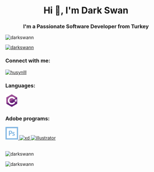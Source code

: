 <h1 align="center">Hi 👋, I'm Dark Swan</h1>
<h3 align="center">I'm a Passionate Software Developer from Turkey</h3>

<p align="left"> <img src="https://komarev.com/ghpvc/?username=darkswann&label=Profile%20views&color=0e75b6&style=flat" alt="darkswann" /> </p>

<p align="left"> <a href="https://github.com/ryo-ma/github-profile-trophy"><img src="https://github-profile-trophy.vercel.app/?username=ryo-ma&theme=dracula" alt="darkswann" /></a> </p>


<h3 align="left">Connect with me:</h3></a>
<p align="left">
<a href="https://www.instagram.com/husynlll/" target="blank"><img align="center" src="https://raw.githubusercontent.com/rahuldkjain/github-profile-readme-generator/master/src/images/icons/Social/instagram.svg" alt="husynlll" height="30" width="40" /></a>

</p>

<h3 align="left">Languages:</h3>
 <a href="https://www.w3schools.com/cs/" target="_blank"> <img src="https://raw.githubusercontent.com/devicons/devicon/master/icons/csharp/csharp-original.svg" alt="csharp" width="40" height="40"/> </a>

   <h3 align="left">Adobe programs:</h3>
  <a href="https://www.photoshop.com/en" target="_blank"> <img src="https://raw.githubusercontent.com/devicons/devicon/master/icons/photoshop/photoshop-line.svg" alt="photoshop" width="40" height="40"/> </a>  <a href="https://www.adobe.com/products/xd.html" target="_blank"> <img src="https://cdn.worldvectorlogo.com/logos/adobe-xd.svg" alt="xd" width="40" height="40"/> </a> <a href="https://www.adobe.com/in/products/illustrator.html" target="_blank"> <img src="https://www.vectorlogo.zone/logos/adobe_illustrator/adobe_illustrator-icon.svg" alt="illustrator" width="40" height="40"/> </a><br><br>

<p><img align="center" src="https://github-readme-streak-stats.herokuapp.com/?user=darkswann&" alt="darkswann" /></p>
<p><img align="center" src="https://github-readme-stats.vercel.app/api?username=darkswann&show_icons=true&locale=en" alt="darkswann" /></p>
